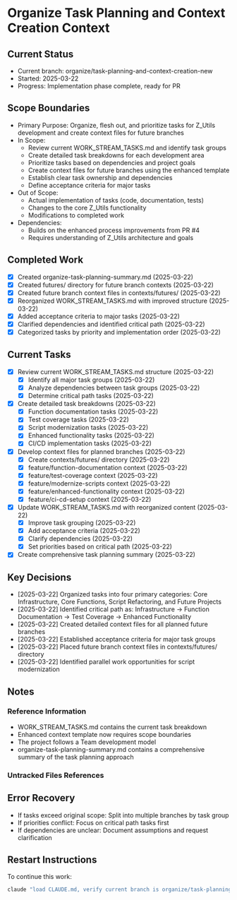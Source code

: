 # Organize Task Planning and Context Creation Context

## Current Status
- Current branch: organize/task-planning-and-context-creation-new
- Started: 2025-03-22
- Progress: Implementation phase complete, ready for PR

## Scope Boundaries
- Primary Purpose: Organize, flesh out, and prioritize tasks for Z_Utils development and create context files for future branches
- In Scope: 
  - Review current WORK_STREAM_TASKS.md and identify task groups
  - Create detailed task breakdowns for each development area
  - Prioritize tasks based on dependencies and project goals
  - Create context files for future branches using the enhanced template
  - Establish clear task ownership and dependencies
  - Define acceptance criteria for major tasks
- Out of Scope:
  - Actual implementation of tasks (code, documentation, tests)
  - Changes to the core Z_Utils functionality
  - Modifications to completed work
- Dependencies:
  - Builds on the enhanced process improvements from PR #4
  - Requires understanding of Z_Utils architecture and goals

## Completed Work
- [x] Created organize-task-planning-summary.md (2025-03-22)
- [x] Created futures/ directory for future branch contexts (2025-03-22)
- [x] Created future branch context files in contexts/futures/ (2025-03-22)
- [x] Reorganized WORK_STREAM_TASKS.md with improved structure (2025-03-22)
- [x] Added acceptance criteria to major tasks (2025-03-22)
- [x] Clarified dependencies and identified critical path (2025-03-22)
- [x] Categorized tasks by priority and implementation order (2025-03-22)

## Current Tasks
- [x] Review current WORK_STREAM_TASKS.md structure (2025-03-22)
  - [x] Identify all major task groups (2025-03-22)
  - [x] Analyze dependencies between task groups (2025-03-22)
  - [x] Determine critical path tasks (2025-03-22)
- [x] Create detailed task breakdowns (2025-03-22)
  - [x] Function documentation tasks (2025-03-22)
  - [x] Test coverage tasks (2025-03-22)
  - [x] Script modernization tasks (2025-03-22)
  - [x] Enhanced functionality tasks (2025-03-22)
  - [x] CI/CD implementation tasks (2025-03-22)
- [x] Develop context files for planned branches (2025-03-22)
  - [x] Create contexts/futures/ directory (2025-03-22)
  - [x] feature/function-documentation context (2025-03-22)
  - [x] feature/test-coverage context (2025-03-22)
  - [x] feature/modernize-scripts context (2025-03-22)
  - [x] feature/enhanced-functionality context (2025-03-22)
  - [x] feature/ci-cd-setup context (2025-03-22)
- [x] Update WORK_STREAM_TASKS.md with reorganized content (2025-03-22)
  - [x] Improve task grouping (2025-03-22)
  - [x] Add acceptance criteria (2025-03-22)
  - [x] Clarify dependencies (2025-03-22)
  - [x] Set priorities based on critical path (2025-03-22)
- [x] Create comprehensive task planning summary (2025-03-22)

## Key Decisions
- [2025-03-22] Organized tasks into four primary categories: Core Infrastructure, Core Functions, Script Refactoring, and Future Projects
- [2025-03-22] Identified critical path as: Infrastructure → Function Documentation → Test Coverage → Enhanced Functionality
- [2025-03-22] Created detailed context files for all planned future branches
- [2025-03-22] Established acceptance criteria for major task groups
- [2025-03-22] Placed future branch context files in contexts/futures/ directory
- [2025-03-22] Identified parallel work opportunities for script modernization

## Notes
### Reference Information
- WORK_STREAM_TASKS.md contains the current task breakdown
- Enhanced context template now requires scope boundaries
- The project follows a Team development model
- organize-task-planning-summary.md contains a comprehensive summary of the task planning approach

### Untracked Files References
<!-- No untracked files yet -->

## Error Recovery
- If tasks exceed original scope: Split into multiple branches by task group
- If priorities conflict: Focus on critical path tasks first
- If dependencies are unclear: Document assumptions and request clarification

## Restart Instructions
To continue this work:
```bash
claude "load CLAUDE.md, verify current branch is organize/task-planning-and-context-creation-new, load appropriate context, and continue task planning"
```